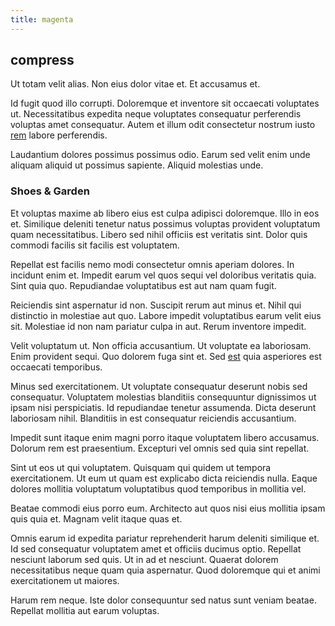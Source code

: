 ```yaml
---
title: magenta
---
```


## compress

Ut totam velit alias. Non eius dolor vitae et. Et accusamus et.

Id fugit quod illo corrupti. Doloremque et inventore sit occaecati voluptates ut. Necessitatibus expedita neque voluptates consequatur perferendis voluptas amet consequatur. Autem et illum odit consectetur nostrum iusto [rem](/eos/est/autem/steel_national.md) labore perferendis.

Laudantium dolores possimus possimus odio. Earum sed velit enim unde aliquam aliquid ut possimus sapiente. Aliquid molestias unde.

### Shoes & Garden

Et voluptas maxime ab libero eius est culpa adipisci doloremque. Illo in eos et. Similique deleniti tenetur natus possimus voluptas provident voluptatum quam necessitatibus. Libero sed nihil officiis est veritatis sint. Dolor quis commodi facilis sit facilis est voluptatem.

Repellat est facilis nemo modi consectetur omnis aperiam dolores. In incidunt enim et. Impedit earum vel quos sequi vel doloribus veritatis quia. Sint quia quo. Repudiandae voluptatibus est aut nam quam fugit.

Reiciendis sint aspernatur id non. Suscipit rerum aut minus et. Nihil qui distinctio in molestiae aut quo. Labore impedit voluptatibus earum velit eius sit. Molestiae id non nam pariatur culpa in aut. Rerum inventore impedit.

Velit voluptatum ut. Non officia accusantium. Ut voluptate ea laboriosam. Enim provident sequi. Quo dolorem fuga sint et. Sed [est](/eos/est/neque/awesome_steel_shirt_plastic_mobile.md) quia asperiores est occaecati temporibus.

Minus sed exercitationem. Ut voluptate consequatur deserunt nobis sed consequatur. Voluptatem molestias blanditiis consequuntur dignissimos ut ipsam nisi perspiciatis. Id repudiandae tenetur assumenda. Dicta deserunt laboriosam nihil. Blanditiis in est consequatur reiciendis accusantium.

Impedit sunt itaque enim magni porro itaque voluptatem libero accusamus. Dolorum rem est praesentium. Excepturi vel omnis sed quia sint repellat.

Sint ut eos ut qui voluptatem. Quisquam qui quidem ut tempora exercitationem. Ut eum ut quam est explicabo dicta reiciendis nulla. Eaque dolores mollitia voluptatum voluptatibus quod temporibus in mollitia vel.

Beatae commodi eius porro eum. Architecto aut quos nisi eius mollitia ipsam quis quia et. Magnam velit itaque quas et.

Omnis earum id expedita pariatur reprehenderit harum deleniti similique et. Id sed consequatur voluptatem amet et officiis ducimus optio. Repellat nesciunt laborum sed quis. Ut in ad et nesciunt. Quaerat dolorem necessitatibus neque quam quia aspernatur. Quod doloremque qui et animi exercitationem ut maiores.

Harum rem neque. Iste dolor consequuntur sed natus sunt veniam beatae. Repellat mollitia aut earum voluptas.
